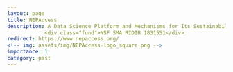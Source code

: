 ```yaml
---
layout: page
title: NEPAccess
description: A Data Science Platform and Mechanisms for Its Sustainability.
    		<div class="fund">NSF SMA RIDIR 1831551</div>
redirect: https://www.nepaccess.org/
<!-- img: assets/img/NEPAccess-logo_square.png -->
importance: 1
category: past
---
```

